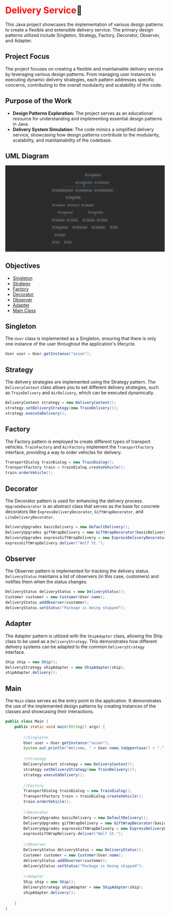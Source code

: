 # <span style='color: red;'>Delivery Service</span>🚚

This Java project showcases the implementation of various design patterns to create a flexible and extensible delivery service. The primary design patterns utilized include Singleton, Strategy, Factory, Decorator, Observer, and Adapter.

## Project Focus

The project focuses on creating a flexible and maintainable delivery service by leveraging various design patterns. From managing user instances to executing dynamic delivery strategies, each pattern addresses specific concerns, contributing to the overall modularity and scalability of the code.

## Purpose of the Work
* __Design Patterns Exploration:__ The project serves as an educational resource for understanding and implementing essential design patterns in Java.
* __Delivery System Simulation:__ The code mimics a simplified delivery service, showcasing how design patterns contribute to the modularity, scalability, and maintainability of the codebase.

## UML Diagram

![UML](UML.png)

## Objectives

* [Singleton](#Singleton)
* [Strategy](#Strategy)
* [Factory](#Factory)
* [Decorator](#Decorator)
* [Observer](#Observer)
* [Adapter](#Adapter)
* [Main Class](#Main)

## Singleton

The `User` class is implemented as a Singleton, ensuring that there is only one instance of the user throughout the application's lifecycle.

```java
User user = User.getInstance("assan");
```

## Strategy

The delivery strategies are implemented using the Strategy pattern. The `DeliveryContext` class allows you to set different delivery strategies, such as `TrainDelivery` and `AirDelivery`, which can be executed dynamically.

```java
DeliveryContext strategy = new DeliveryContext();
strategy.setDeliveryStrategy(new TrainDelivery());
strategy.executeDelivery();
```

## Factory

The Factory pattern is employed to create different types of transport vehicles. `TrainFactory` and `AirFactory` implement the `TransportFactory` interface, providing a way to order vehicles for delivery.

```java
TransportDialog trainDialog = new TrainDialog();
TransportFactory train = trainDialog.createVehicle();
train.orderVehicle();
```

## Decorator

The Decorator pattern is used for enhancing the delivery process. `UpgradeDecorator` is an abstract class that serves as the base for concrete decorators like `ExpressDeliveryDecorator`, `GiftWrapDecorator`, and `LiteDeliveryDecorator`.

```java
DeliveryUpgrades basicDelivery = new DefaultDelivery();
DeliveryUpgrades giftWrapDelivery = new GiftWrapDecorator(basicDelivery);
DeliveryUpgrades expressGiftWrapDelivery = new ExpressDeliveryDecorator(giftWrapDelivery);
expressGiftWrapDelivery.deliver("Wolf St.");
```

## Observer

The Observer pattern is implemented for tracking the delivery status. `DeliveryStatus` maintains a list of observers (in this case, customers) and notifies them when the status changes.

```java
DeliveryStatus deliveryStatus = new DeliveryStatus();
Customer customer = new Customer(User.name);
deliveryStatus.addObserver(customer);
deliveryStatus.setStatus("Package is being shipped");
```

## Adapter

The Adapter pattern is utilized with the `ShipAdapter` class, allowing the Ship class to be used as a `DeliveryStrategy`. This demonstrates how different delivery systems can be adapted to the common `DeliveryStrategy` interface.

```java
Ship ship = new Ship();
DeliveryStrategy shipAdapter = new ShipAdapter(ship);
shipAdapter.delivery();
```

## Main

The `Main` class serves as the entry point to the application. It demonstrates the use of the implemented design patterns by creating instances of the classes and showcasing their interactions.

```java
public class Main {
    public static void main(String[] args) {

        //Singleton
        User user = User.getInstance("assan");
        System.out.println("Welcome, " + User.name.toUpperCase() + ".");

        //Strategy
        DeliveryContext strategy = new DeliveryContext();
        strategy.setDeliveryStrategy(new TrainDelivery());
        strategy.executeDelivery();

        //Factory
        TransportDialog trainDialog = new TrainDialog();
        TransportFactory train = trainDialog.createVehicle();
        train.orderVehicle();

        //Decorator
        DeliveryUpgrades basicDelivery = new DefaultDelivery();
        DeliveryUpgrades giftWrapDelivery = new GiftWrapDecorator(basicDelivery);
        DeliveryUpgrades expressGiftWrapDelivery = new ExpressDeliveryDecorator(giftWrapDelivery);
        expressGiftWrapDelivery.deliver("Wolf St.");

        //Observer
        DeliveryStatus deliveryStatus = new DeliveryStatus();
        Customer customer = new Customer(User.name);
        deliveryStatus.addObserver(customer);
        deliveryStatus.setStatus("Package is being shipped");

        //Adapter
        Ship ship = new Ship();
        DeliveryStrategy shipAdapter = new ShipAdapter(ship);
        shipAdapter.delivery();

    }
}
```
